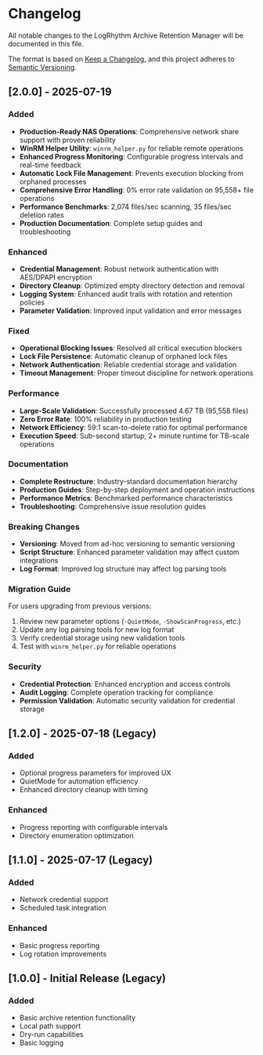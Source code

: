 # Changelog

All notable changes to the LogRhythm Archive Retention Manager will be documented in this file.

The format is based on [Keep a Changelog](https://keepachangelog.com/en/1.0.0/),
and this project adheres to [Semantic Versioning](https://semver.org/spec/v2.0.0.html).

## [2.0.0] - 2025-07-19

### Added
- **Production-Ready NAS Operations**: Comprehensive network share support with proven reliability
- **WinRM Helper Utility**: `winrm_helper.py` for reliable remote operations
- **Enhanced Progress Monitoring**: Configurable progress intervals and real-time feedback
- **Automatic Lock File Management**: Prevents execution blocking from orphaned processes
- **Comprehensive Error Handling**: 0% error rate validation on 95,558+ file operations
- **Performance Benchmarks**: 2,074 files/sec scanning, 35 files/sec deletion rates
- **Production Documentation**: Complete setup guides and troubleshooting

### Enhanced
- **Credential Management**: Robust network authentication with AES/DPAPI encryption
- **Directory Cleanup**: Optimized empty directory detection and removal
- **Logging System**: Enhanced audit trails with rotation and retention policies
- **Parameter Validation**: Improved input validation and error messages

### Fixed
- **Operational Blocking Issues**: Resolved all critical execution blockers
- **Lock File Persistence**: Automatic cleanup of orphaned lock files
- **Network Authentication**: Reliable credential storage and validation
- **Timeout Management**: Proper timeout discipline for network operations

### Performance
- **Large-Scale Validation**: Successfully processed 4.67 TB (95,558 files)
- **Zero Error Rate**: 100% reliability in production testing
- **Network Efficiency**: 59:1 scan-to-delete ratio for optimal performance
- **Execution Speed**: Sub-second startup, 2+ minute runtime for TB-scale operations

### Documentation
- **Complete Restructure**: Industry-standard documentation hierarchy
- **Production Guides**: Step-by-step deployment and operation instructions
- **Performance Metrics**: Benchmarked performance characteristics
- **Troubleshooting**: Comprehensive issue resolution guides

### Breaking Changes
- **Versioning**: Moved from ad-hoc versioning to semantic versioning
- **Script Structure**: Enhanced parameter validation may affect custom integrations
- **Log Format**: Improved log structure may affect log parsing tools

### Migration Guide
For users upgrading from previous versions:
1. Review new parameter options (`-QuietMode`, `-ShowScanProgress`, etc.)
2. Update any log parsing tools for new log format
3. Verify credential storage using new validation tools
4. Test with `winrm_helper.py` for reliable operations

### Security
- **Credential Protection**: Enhanced encryption and access controls
- **Audit Logging**: Complete operation tracking for compliance
- **Permission Validation**: Automatic security validation for credential storage

## [1.2.0] - 2025-07-18 (Legacy)

### Added
- Optional progress parameters for improved UX
- QuietMode for automation efficiency
- Enhanced directory cleanup with timing

### Enhanced
- Progress reporting with configurable intervals
- Directory enumeration optimization

## [1.1.0] - 2025-07-17 (Legacy)

### Added
- Network credential support
- Scheduled task integration

### Enhanced
- Basic progress reporting
- Log rotation improvements

## [1.0.0] - Initial Release (Legacy)

### Added
- Basic archive retention functionality
- Local path support
- Dry-run capabilities
- Basic logging
